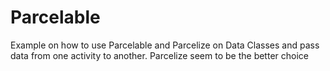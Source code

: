# Parcelable
Example on how to use Parcelable and Parcelize on Data Classes and pass data from one activity to another.
Parcelize seem to be the better choice
